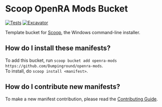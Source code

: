 # Scoop OpenRA Mods Bucket

<!-- Uncomment the following line after replacing placeholders -->
[![Tests](https://github.com/Dumpinground/openra-mods/actions/workflows/ci.yml/badge.svg)](https://github.com/Dumpinground/openra-mods/actions/workflows/ci.yml) [![Excavator](https://github.com/Dumpinground/openra-mods/actions/workflows/excavator.yml/badge.svg)](https://github.com/Dumpinground/openra-mods/actions/workflows/excavator.yml)

Template bucket for [Scoop](https://scoop.sh), the Windows command-line installer.

How do I install these manifests?
---------------------------------

To add this bucket, run `scoop bucket add openra-mods https://github.com/Dumpinground/openra-mods`.  
To install, do `scoop install <manifest>`.

How do I contribute new manifests?
----------------------------------

To make a new manifest contribution, please read the [Contributing Guide](https://github.com/ScoopInstaller/.github/blob/main/.github/CONTRIBUTING.md).
